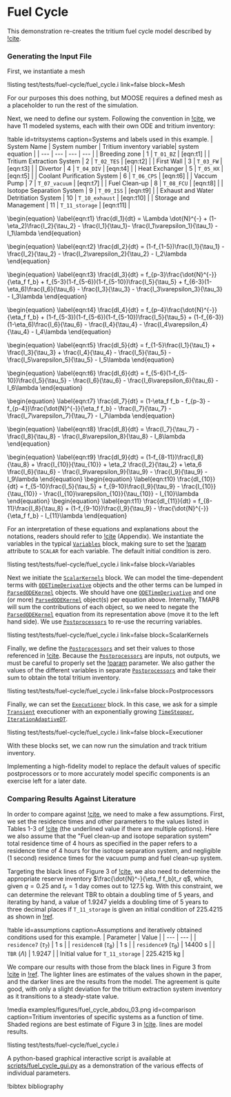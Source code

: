 # Fuel Cycle

This demonstration re-creates the tritium fuel cycle model described by [!cite](Abdou2021). 

### Generating the Input File

First, we instantiate a mesh

!listing test/tests/fuel-cycle/fuel_cycle.i link=false block=Mesh

For our purposes this does nothing, but MOOSE requires a defined mesh as a placeholder to run the rest of the simulation.

Next, we need to define our system. Following the convention in [!cite](Abdou2021), we have 11 modeled systems, each with
their own ODE and tritium inventory:

!table id=tritsystems caption=Systems and labels used in this example.
| System Name | System number | Tritium inventory variable| system equation |
| --- | --- | --- | --- |
| Breeding zone | 1 | `T_01_BZ` | [eqn:t1] |
| Tritium Extraction System | 2 | `T_02_TES` | [eqn:t2] |
| First Wall | 3 | `T_03_FW` | [eqn:t3] |
| Divertor | 4 | `T_04_DIV` | [eqn:t4] |
| Heat Exchanger | 5 | `T_05_HX` | [eqn:t5] |
| Coolant Purification System | 6 | `T_06_CPS` | [eqn:t6] |
| Vaccum Pump | 7 | `T_07_vacuum` | [eqn:t7] |
| Fuel Clean-up  | 8 | `T_08_FCU` | [eqn:t8] |
| Isotope Separation System | 9 | `T_09_ISS` | [eqn:t9] |
| Exhaust and Water Detritiation System | 10 | `T_10_exhaust` | [eqn:t10] |
| Storage and Management | 11 | `T_11_storage` | [eqn:t11] |


\begin{equation}
\label{eqn:t1}
\frac{dI_1}{dt} = \Lambda \dot{N}^{-} + (1-\eta_2)\frac{I_2}{\tau_2} - \frac{I_1}{\tau_1}- \frac{I_1\varepsilon_1}{\tau_1} - I_1\lambda
\end{equation}

\begin{equation}
\label{eqn:t2}
\frac{dI_2}{dt} = (1-f_{1-5})\frac{I_1}{\tau_1} - \frac{I_2}{\tau_2} - \frac{I_2\varepsilon_2}{\tau_2} - I_2\lambda
\end{equation}

\begin{equation}
\label{eqn:t3}
\frac{dI_3}{dt} = f_{p-3}\frac{\dot{N}^{-}}{\eta_f f_b} + f_{5-3}(1-f_{5-6})(1-f_{5-10})\frac{I_5}{\tau_5} + f_{6-3}(1-\eta_6)\frac{I_6}{\tau_6} - \frac{I_3}{\tau_3} - \frac{I_3\varepsilon_3}{\tau_3} - I_3\lambda
\end{equation}

\begin{equation}
\label{eqn:t4}
\frac{dI_4}{dt} = f_{p-4}\frac{\dot{N}^{-}}{\eta_f f_b} + (1-f_{5-3})(1-f_{5-6})(1-f_{5-10})\frac{I_5}{\tau_5} + (1-f_{6-3})(1-\eta_6)\frac{I_6}{\tau_6} - \frac{I_4}{\tau_4} - \frac{I_4\varepsilon_4}{\tau_4}  - I_4\lambda
\end{equation}

\begin{equation}
\label{eqn:t5}
\frac{dI_5}{dt} = f_{1-5}\frac{I_1}{\tau_1}  + \frac{I_3}{\tau_3} + \frac{I_4}{\tau_4} - \frac{I_5}{\tau_5} -\frac{I_5\varepsilon_5}{\tau_5} - I_5\lambda
\end{equation}

\begin{equation}
\label{eqn:t6}
\frac{dI_6}{dt} = f_{5-6}(1-f_{5-10})\frac{I_5}{\tau_5} - \frac{I_6}{\tau_6} - \frac{I_6\varepsilon_6}{\tau_6} - I_6\lambda
\end{equation}

\begin{equation}
\label{eqn:t7}
\frac{dI_7}{dt} = (1-\eta_f f_b - f_{p-3} - f_{p-4})\frac{\dot{N}^{-}}{\eta_f f_b} - \frac{I_7}{\tau_7} - \frac{I_7\varepsilon_7}{\tau_7} - I_7\lambda
\end{equation}

\begin{equation}
\label{eqn:t8}
\frac{dI_8}{dt} = \frac{I_7}{\tau_7} - \frac{I_8}{\tau_8} - \frac{I_8\varepsilon_8}{\tau_8} - I_8\lambda
\end{equation}

\begin{equation}
\label{eqn:t9}
\frac{dI_9}{dt} = (1-f_{8-11})\frac{I_8}{\tau_8} + \frac{I_{10}}{\tau_{10}} + \eta_2 \frac{I_2}{\tau_2} + \eta_6 \frac{I_6}{\tau_6} - \frac{I_9\varepsilon_9}{\tau_9} - \frac{I_9}{\tau_9} - I_9\lambda
\end{equation}
\begin{equation}
\label{eqn:t10}
\frac{dI_{10}}{dt} = f_{5-10}\frac{I_5}{\tau_5} + f_{9-10}\frac{I_9}{\tau_9} - \frac{I_{10}}{\tau_{10}} - \frac{I_{10}\varepsilon_{10}}{\tau_{10}} - I_{10}\lambda
\end{equation}
\begin{equation}
\label{eqn:t11}
\frac{dI_{11}}{dt} = f_{8-11}\frac{I_8}{\tau_8} + (1-f_{9-10})\frac{I_9}{\tau_9} - \frac{\dot{N}^{-}}{\eta_f f_b} - I_{11}\lambda
\end{equation}

For an interpretation of these equations and explanations about the notations, readers should refer to [!cite](Abdou2021) (Appendix).
We instantiate the variables in the typical [`Variables`](/syntax/Variables) block, making sure to set the [!param](/Variables/family) attribute to `SCALAR` for each variable.
The default initial condition is zero.

!listing test/tests/fuel-cycle/fuel_cycle.i link=false block=Variables

Next we initiate the [`ScalarKernels`](/syntax/ScalarKernels) block. We can model the time-dependent terms with [`ODETimeDerivative`](/syntax/ScalarKernels/ODETimeDerivative) objects
and the other terms can be lumped in [`ParsedODEKernel`](/syntax/ScalarKernels/ParsedODEKernel) objects. We should have one [`ODETimeDerivative`](/syntax/ScalarKernels/ODETimeDerivative)
 and one (or more) [`ParsedODEKernel`](/syntax/ScalarKernels/ParsedODEKernel) object(s) per equation above. Internally, TMAP8 will sum the contributions of each object, so we need to
negate the [`ParsedODEKernel`](/syntax/ScalarKernels/ParsedODEKernel) equation from its representation above (move it to the left hand side). We use [`Postprocessors`](/syntax/Postprocessors)
to re-use the recurring variables.

!listing test/tests/fuel-cycle/fuel_cycle.i link=false block=ScalarKernels

Finally, we define the [`Postprocessors`](/syntax/Postprocessors) and set their values to those referenced in [!cite](Abdou2021). Because the [`Postprocessors`](/syntax/Postprocessors) are
inputs, not outputs, we must be careful to properly set the [!param](/Postprocessors/ConstantPostprocessor/execute_on) parameter. We also gather the values of the different variables in
 separate [`Postprocessors`](/syntax/Postprocessors) and take their sum to obtain the total tritium inventory.

!listing test/tests/fuel-cycle/fuel_cycle.i link=false block=Postprocessors


Finally, we can set the [`Executioner`](/syntax/Executioner) block. In this case, we ask for a simple [`Transient`](/source/executioners/Transient.html) executioner with an exponentially growing
[`TimeStepper`](/syntax/Executioner/TimeStepper), [`IterationAdaptiveDT`](/source/timesteppers/IterationAdaptiveDT.html).

!listing test/tests/fuel-cycle/fuel_cycle.i link=false block=Executioner

With these blocks set, we can now run the simulation and track tritium inventory.

Implementing a high-fidelity model to replace the default values of specific postprocessors or to more accurately model
specific components is an exercise left for a later date.

### Comparing Results Against Literature

In order to compare against [!cite](Abdou2021), we need to make a few assumptions. First, we set the residence times and other parameters to the values listed in Tables 1-3 of [!cite](Abdou2021)
(the underlined value if there are multiple options). Here we also assume that the "Fuel clean-up and isotope separation system" total residence time of 4 hours as specified in the
paper refers to a residence time of 4 hours for the isotope separation system, and negligible (1 second) residence times for the vacuum pump and fuel clean-up system.

Targeting the black lines of Figure 3 of [!cite](Abdou2021), we also need to determine the appropriate reserve inventory $\frac{\dot{N}^-}{\eta_f f_b}t_r q$, which, given $q=0.25$ and
 $t_r=1\ \text{day}$ comes out to 127.5 kg. With this constraint, we can determine the relevant TBR to obtain a doubling time of 5 years, and iterating by hand, a value of 1.9247 yields a
doubling time of 5 years to three decimal places if `T_11_storage` is given an initial condition of 225.4215 as shown in [!ref](assumptions).

!table id=assumptions caption=Assumptions and iteratively obtained conditions used for this example.
| Parameter | Value |
| --- | --- |
| `residence7` ($\tau_7$) | 1 s |
| `residence8` ($\tau_8$) | 1 s |
| `residence9` ($\tau_9$) | 14400 s |
| `TBR` ($\Lambda$) | 1.9247 |
| Initial value for `T_11_storage` | 225.4215 kg |



We compare our results with those from the black lines in Figure 3 from [!cite](Abdou2021) in [!ref](comparison). The lighter lines are estimates of the values shown in the paper,
and the darker lines are the results from the model. The agreement is quite good, with only a slight deviation for the tritium extraction system inventory as it transitions to a steady-state value.

!media examples/figures/fuel_cycle_abdou_03.png id=comparison caption=Tritium inventories of specific systems as a function of time. Shaded regions are best estimate of Figure 3 in [!cite](Abdou2021).
lines are model results.

!listing test/tests/fuel-cycle/fuel_cycle.i

A python-based graphical interactive script is available at [scripts/fuel_cycle_gui.py](/scripts/fuel_cycle_gui.py) as a demonstration of the various effects of individual parameters.

!bibtex bibliography
